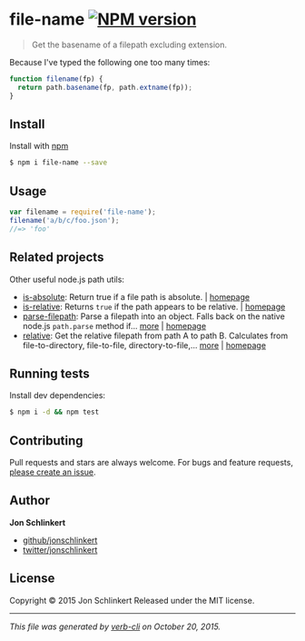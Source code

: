 # file-name [![NPM version](https://badge.fury.io/js/file-name.svg)](http://badge.fury.io/js/file-name)

> Get the basename of a filepath excluding extension.

Because I've typed the following one too many times:

```js
function filename(fp) {
  return path.basename(fp, path.extname(fp));
}
```

## Install

Install with [npm](https://www.npmjs.com/)

```sh
$ npm i file-name --save
```

## Usage

```js
var filename = require('file-name');
filename('a/b/c/foo.json');
//=> 'foo'
```

## Related projects

Other useful node.js path utils:

* [is-absolute](https://www.npmjs.com/package/is-absolute): Return true if a file path is absolute. | [homepage](https://github.com/jonschlinkert/is-absolute)
* [is-relative](https://www.npmjs.com/package/is-relative): Returns `true` if the path appears to be relative. | [homepage](https://github.com/jonschlinkert/is-relative)
* [parse-filepath](https://www.npmjs.com/package/parse-filepath): Parse a filepath into an object. Falls back on the native node.js `path.parse` method if… [more](https://www.npmjs.com/package/parse-filepath) | [homepage](https://github.com/jonschlinkert/parse-filepath)
* [relative](https://www.npmjs.com/package/relative): Get the relative filepath from path A to path B. Calculates from file-to-directory, file-to-file, directory-to-file,… [more](https://www.npmjs.com/package/relative) | [homepage](https://github.com/jonschlinkert/relative)

## Running tests

Install dev dependencies:

```sh
$ npm i -d && npm test
```

## Contributing

Pull requests and stars are always welcome. For bugs and feature requests, [please create an issue](https://github.com/jonschlinkert/file-name/issues/new).

## Author

**Jon Schlinkert**

+ [github/jonschlinkert](https://github.com/jonschlinkert)
+ [twitter/jonschlinkert](http://twitter.com/jonschlinkert)

## License

Copyright © 2015 Jon Schlinkert
Released under the MIT license.

***

_This file was generated by [verb-cli](https://github.com/assemble/verb-cli) on October 20, 2015._